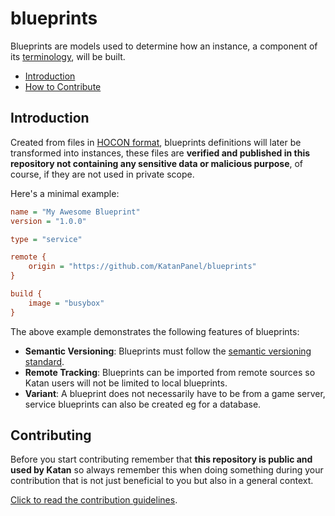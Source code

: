 # blueprints
Blueprints are models used to determine how an instance, a component of its [terminology](https://katan.org/docs/getting-started/ecosystem), will be built.

* [Introduction](#introduction)
* [How to Contribute](#contributing)

## Introduction

Created from files in [HOCON format](https://github.com/lightbend/config/blob/main/HOCON.md), blueprints definitions will later be transformed into instances, these files are **verified and published in this repository not containing any sensitive data or malicious purpose**, of course, if they are not used in private scope.

Here's a minimal example:
```ini
name = "My Awesome Blueprint"
version = "1.0.0"

type = "service"

remote {
    origin = "https://github.com/KatanPanel/blueprints"
}

build {
    image = "busybox"
}
```

The above example demonstrates the following features of blueprints:
* **Semantic Versioning**: Blueprints must follow the [semantic versioning standard](https://semver.org/).
* **Remote Tracking**: Blueprints can be imported from remote sources so Katan users will not be limited to local blueprints.
* **Variant**: A blueprint does not necessarily have to be from a game server, service blueprints can also be created eg for a database.

## Contributing

Before you start contributing remember that **this repository is public and used by Katan** so always
remember this when doing something during your contribution that is not just beneficial to you but also in a general
context.

[Click to read the contribution guidelines](https://github.com/KatanPanel/blueprints/blob/main/CONTRIBUTING.md).
